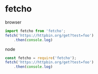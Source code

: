 # fetcho

browser
```js
import fetcho from 'fetcho';
fetch('https://httpbin.org/get?test=foo')
	.then(console.log)
```

node
```js
const fetcho = require('fetcho');
fetch('https://httpbin.org/get?test=foo')
	.then(console.log)
```
